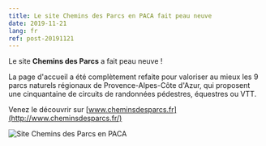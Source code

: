 ```yaml
---
title: Le site Chemins des Parcs en PACA fait peau neuve
date: 2019-11-21
lang: fr
ref: post-20191121
---
```


Le site **Chemins des Parcs** a fait peau neuve !

La page d'accueil a été complètement refaite pour valoriser au mieux les
9 parcs naturels régionaux de Provence-Alpes-Côte d'Azur, qui proposent
une cinquantaine de circuits de randonnées pédestres, équestres ou VTT.

Venez le découvrir sur [www.cheminsdesparcs.fr](http://www.cheminsdesparcs.fr/)

![Site Chemins des Parcs en PACA](../assets/img/2019-11-19-Geotrek-rando-2019-11-19-Geotrek-rando-chemins-parcs.png)